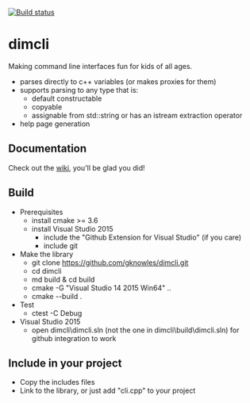 ﻿[![Build status](https://ci.appveyor.com/api/projects/status/02i9uq9asqlb6opy/branch/master?svg=true)](https://ci.appveyor.com/project/gknowles/dimcli/branch/master)

# dimcli

Making command line interfaces fun for kids of all ages.

- parses directly to c++ variables (or makes proxies for them)
- supports parsing to any type that is:
  - default constructable
  - copyable
  - assignable from std::string or has an istream extraction operator
- help page generation

## Documentation
Check out the [wiki](https://github.com/gknowles/dimcli/wiki), you'll be glad 
you did!

## Build
- Prerequisites
  - install cmake >= 3.6
  - install Visual Studio 2015 
    - include the "Github Extension for Visual Studio" (if you care)
    - include git
- Make the library
  - git clone https://github.com/gknowles/dimcli.git
  - cd dimcli
  - md build & cd build
  - cmake -G "Visual Studio 14 2015 Win64" ..
  - cmake --build .
- Test
  - ctest -C Debug
- Visual Studio 2015
  - open dimcli\dimcli.sln (not the one in dimcli\build\dimcli.sln) for github
    integration to work

## Include in your project
- Copy the includes files
- Link to the library, or just add "cli.cpp" to your project
